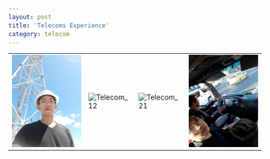 ```yaml
---
layout: post
title: 'Telecoms Experience'
category: telecom
---
```


<table>
<tr>
<td><img alt='Telecom_11' src='/assets/img/telecom/telecom_11.jpg' width='400px'/></td>
<td><img alt='Telecom_12' src='/assets/img/telecom/telecom_12.jpg' width='400px'/></td>
<td><img alt='Telecom_21' src='/assets/img/telecom/telecom_21.jpg' width='400px'/></td>
<td><img alt='Telecom_22' src='/assets/img/telecom/telecom_22.jpg' width='400px'/></td>
</tr>
</table>